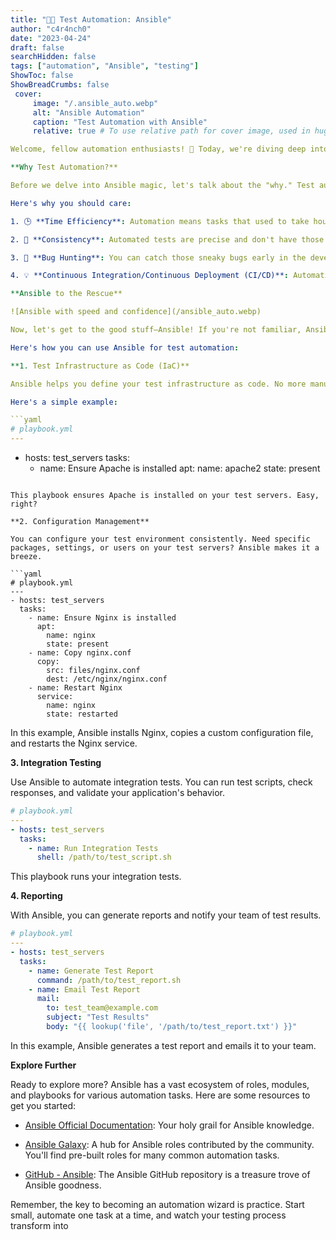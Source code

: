 ```yaml
---
title: "🤖🔧 Test Automation: Ansible"
author: "c4r4nch0"
date: "2023-04-24"
draft: false
searchHidden: false
tags: ["automation", "Ansible", "testing"]
ShowToc: false
ShowBreadCrumbs: false
 cover:
     image: "/.ansible_auto.webp"
     alt: "Ansible Automation"
     caption: "Test Automation with Ansible"
     relative: true # To use relative path for cover image, used in hugo Page-bundles    ---

Welcome, fellow automation enthusiasts! 🤖 Today, we're diving deep into the world of Test Automation with Ansible. It's time to simplify, streamline, and supercharge your testing processes with the power of automation. 🚀

**Why Test Automation?**

Before we delve into Ansible magic, let's talk about the "why." Test automation is like having a trusty sidekick for your development and operations teams. It saves time, reduces errors, and lets you focus on the fun part of coding.

Here's why you should care:

1. 🕒 **Time Efficiency**: Automation means tasks that used to take hours can now be completed in minutes or seconds.

2. 🧰 **Consistency**: Automated tests are precise and don't have those "I had a bad day" moments.

3. 🐛 **Bug Hunting**: You can catch those sneaky bugs early in the development process.

4. 💡 **Continuous Integration/Continuous Deployment (CI/CD)**: Automation is the heart of CI/CD pipelines, ensuring your code is always in a deployable state.

**Ansible to the Rescue**

![Ansible with speed and confidence](/ansible_auto.webp)

Now, let's get to the good stuff—Ansible! If you're not familiar, Ansible is an open-source automation tool that's brilliant at configuration management, application deployment, and, yes, test automation.

Here's how you can use Ansible for test automation:

**1. Test Infrastructure as Code (IaC)**

Ansible helps you define your test infrastructure as code. No more manual server setups! Just write a playbook, and Ansible will spin up your testing environment.

Here's a simple example:

```yaml
# playbook.yml
---
```

- hosts: test_servers
  tasks:
    - name: Ensure Apache is installed
      apt:
        name: apache2
        state: present
```

This playbook ensures Apache is installed on your test servers. Easy, right?

**2. Configuration Management**

You can configure your test environment consistently. Need specific packages, settings, or users on your test servers? Ansible makes it a breeze.

```yaml
# playbook.yml
---
- hosts: test_servers
  tasks:
    - name: Ensure Nginx is installed
      apt:
        name: nginx
        state: present
    - name: Copy nginx.conf
      copy:
        src: files/nginx.conf
        dest: /etc/nginx/nginx.conf
    - name: Restart Nginx
      service:
        name: nginx
        state: restarted
```

In this example, Ansible installs Nginx, copies a custom configuration file, and restarts the Nginx service.

**3. Integration Testing**

Use Ansible to automate integration tests. You can run test scripts, check responses, and validate your application's behavior.

```yaml
# playbook.yml
---
- hosts: test_servers
  tasks:
    - name: Run Integration Tests
      shell: /path/to/test_script.sh
```

This playbook runs your integration tests.

**4. Reporting**

With Ansible, you can generate reports and notify your team of test results.

```yaml
# playbook.yml
---
- hosts: test_servers
  tasks:
    - name: Generate Test Report
      command: /path/to/test_report.sh
    - name: Email Test Report
      mail:
        to: test_team@example.com
        subject: "Test Results"
        body: "{{ lookup('file', '/path/to/test_report.txt') }}"
```

In this example, Ansible generates a test report and emails it to your team.

**Explore Further**

Ready to explore more? Ansible has a vast ecosystem of roles, modules, and playbooks for various automation tasks. Here are some resources to get you started:

- [Ansible Official Documentation](https://docs.ansible.com/ansible/latest/index.html): Your holy grail for Ansible knowledge.

- [Ansible Galaxy](https://galaxy.ansible.com/): A hub for Ansible roles contributed by the community. You'll find pre-built roles for many common automation tasks.

- [GitHub - Ansible](https://github.com/ansible/ansible): The Ansible GitHub repository is a treasure trove of Ansible goodness.

Remember, the key to becoming an automation wizard is practice. Start small, automate one task at a time, and watch your testing process transform into
